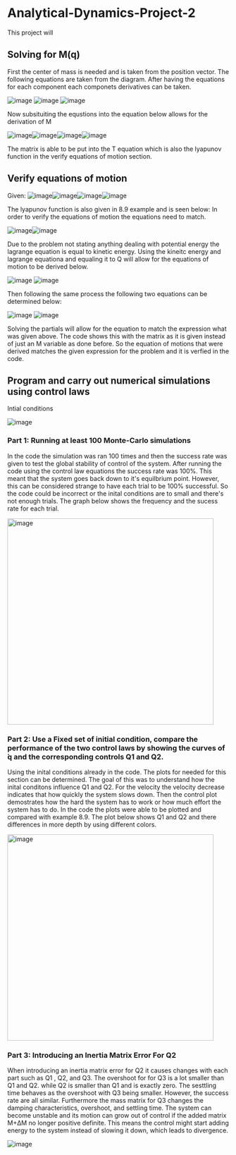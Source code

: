 # Analytical-Dynamics-Project-2
This project will
## Solving for M(q)
First the center of mass is needed and is taken from the position vector. The following equations are taken from the diagram. After having the equations for each component each componets derivatives can be taken.

![image](https://github.com/user-attachments/assets/8c977780-3259-4900-91ea-cbae055dbe4b)
![image](https://github.com/user-attachments/assets/4dbdd5b8-2062-42ea-a882-77e9524bb366)
![image](https://github.com/user-attachments/assets/c469c53a-7b6c-42d0-8a28-5c6a94c908fe)

Now subsituiting the equstions into the equation below allows for the derivation of M

![image](https://github.com/user-attachments/assets/3fe89aff-0a40-4825-9966-e3e170a8bccb)![image](https://github.com/user-attachments/assets/f0d43415-6604-4ad6-9563-4aaa9ef7ae49)![image](https://github.com/user-attachments/assets/89af6bbe-c5ea-4a55-bc9c-0db2e72e1cee)![image](https://github.com/user-attachments/assets/02ef2f9e-869f-4046-af35-e5dc76d3e6e3)

The matrix is able to be put into the T equation which is also the lyapunov function in the verify equations of motion section. 

## Verify equations of motion
Given:
![image](https://github.com/user-attachments/assets/774d7171-5116-4da5-bcb7-df8a55f2d9b6)![image](https://github.com/user-attachments/assets/6bf5b842-98bc-480b-89ab-a52b46459bff)![image](https://github.com/user-attachments/assets/f761cb58-9e5d-41de-bfb0-3445abf59de6)![image](https://github.com/user-attachments/assets/d2e088ec-b504-4b8b-8d7d-47fcd6af9efd)


The lyapunov function is also given in 8.9 example and is seen below:
In order to verify the equations of motion the equations need to match.

![image](https://github.com/user-attachments/assets/9079f9f3-f03d-45a6-953c-7bf066655d04)![image](https://github.com/user-attachments/assets/b2a1e1f4-a152-4175-bb56-b82a43f008aa)

Due to the problem not stating anything dealing with potential energy the lagrange equation is equal to kinetic energy. Using the kineitc energy and lagrange equationa and equaling it to Q will allow for the equations of motion to be derived below. 

![image](https://github.com/user-attachments/assets/1cdf5e3f-253c-4e38-894c-b15b6af94c74)
![image](https://github.com/user-attachments/assets/f69bde7c-fada-4bfb-824e-b277521532c0)

Then following the same process the following two equations can be determined below:

![image](https://github.com/user-attachments/assets/4743ca4f-dc4f-4bd5-89a5-4573150b2ce9)
![image](https://github.com/user-attachments/assets/a3bcf829-059b-4090-8121-54dfad917dec)


Solving the partials will allow for the equation to match the expression what was given above. The code shows this with the matrix as it is given instead of just an M variable as done before. So the equation of motions that were derived matches the given expression for the problem and it is verfied in the code.  

## Program and carry out numerical simulations using control laws
Intial conditions

![image](https://github.com/user-attachments/assets/c3eea7e9-b520-4dc5-9649-95dcd4671679)

### Part 1: Running at least 100 Monte-Carlo simulations
In the code the simulation was ran 100 times and then the success rate was given to test the global stability of control of the system. After running the code using the control law equations the success rate was 100%. This meant that the system goes back down to it's equilbrium point. However, this can be considered strange to have each trial to be 100% successful. So the code could be incorrect or the inital conditions are to small and there's not enough trials. The graph below shows the frequency and the sucess rate for each trial. 

<img width="468" alt="image" src="https://github.com/user-attachments/assets/bc0be9db-b838-4c8d-9c32-0d9d06594c89" />


### Part 2: Use a Fixed set of initial condition, compare the performance of the two control laws by showing the curves of  ̇q and the corresponding controls Q1 and Q2.
Using the inital conditions already in the code. The plots for needed for this section can be determined. The goal of this was to understand how the inital conditons influence Q1 and Q2. For the velocity the velocity decrease indicates that how quickly the system slows down. Then the control plot demostrates how the hard the system has to work or how much effort the system has to do. In the code the plots were able to be plotted and compared with example 8.9. The plot below shows Q1 and Q2 and there differences in more depth by using different colors. 

<img width="468" alt="image" src="https://github.com/user-attachments/assets/d19adb38-fb92-4d4d-8cf5-591bbbda01d1" />

### Part 3: Introducing an Inertia Matrix Error For Q2

When introducing an inertia matrix error for Q2 it causes changes with each part such as Q1 , Q2, and Q3. The overshoot for for Q3 is a lot smaller than Q1 and Q2. while Q2 is smaller than Q1 and is exactly zero. The sesttling time behaves as the overshoot with Q3 being smaller. However, the success rate are all similar. Furthermore the mass matrix for Q3 changes the damping characteristics, overshoot, and settling time. 
The system can become unstable and its motion can grow out of control if the added matrix M+ΔM no longer positive definite. This means the control might start adding energy to the system instead of slowing it down, which leads to divergence.

![image](https://github.com/user-attachments/assets/f8ea0f9f-534d-40bf-8ee0-f0ef6c4a4496)




